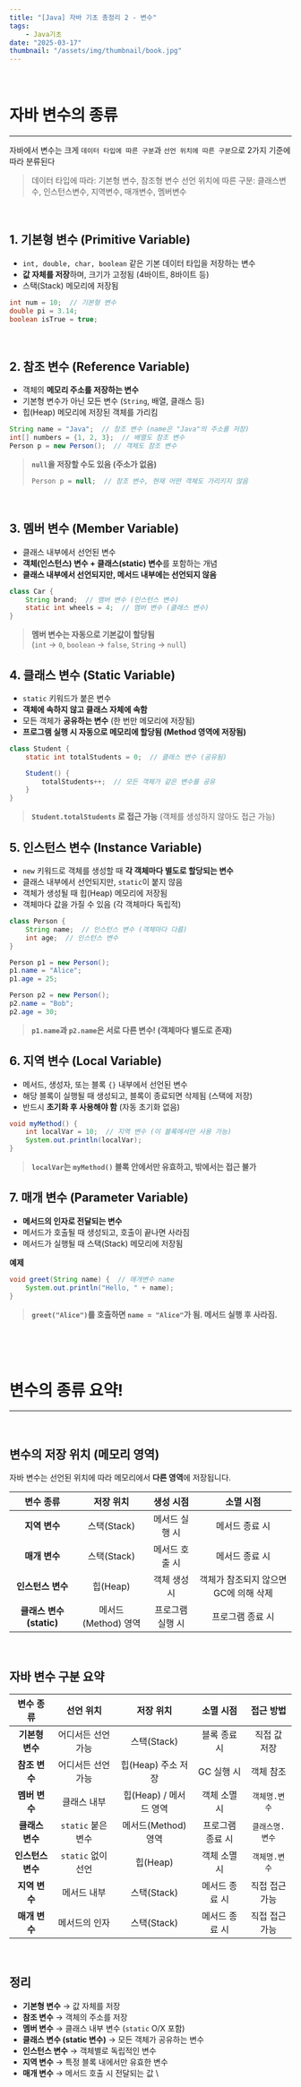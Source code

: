 ```yaml
---
title: "[Java] 자바 기초 총정리 2 - 변수"
tags:
    - Java기초
date: "2025-03-17"
thumbnail: "/assets/img/thumbnail/book.jpg"
---
```


<br>

# **자바 변수의 종류**
---

자바에서 변수는 크게 `데이터 타입에 따른 구분`과 `선언 위치에 따른 구분`으로 2가지 기준에 따라 분류된다

> 데이터 타입에 따라: 기본형 변수, 참조형 변수
선언 위치에 따른 구분: 클래스변수, 인스턴스변수, 지역변수, 매개변수, 멤버변수

<br>

## **1. 기본형 변수 (Primitive Variable)**
- `int, double, char, boolean` 같은 기본 데이터 타입을 저장하는 변수
- **값 자체를 저장**하며, 크기가 고정됨 (4바이트, 8바이트 등)
- 스택(Stack) 메모리에 저장됨

```java
int num = 10;  // 기본형 변수
double pi = 3.14;
boolean isTrue = true;
```

<br>

## **2. 참조 변수 (Reference Variable)**
- 객체의 **메모리 주소를 저장하는 변수**
- 기본형 변수가 아닌 모든 변수 (`String`, 배열, 클래스 등)
- 힙(Heap) 메모리에 저장된 객체를 가리킴

```java
String name = "Java";  // 참조 변수 (name은 "Java"의 주소를 저장)
int[] numbers = {1, 2, 3};  // 배열도 참조 변수
Person p = new Person();  // 객체도 참조 변수
```

> **`null`을 저장할 수도 있음 (주소가 없음)**  
> ```java
> Person p = null;  // 참조 변수, 현재 어떤 객체도 가리키지 않음
> ```

<br>

## **3. 멤버 변수 (Member Variable)**
- 클래스 내부에서 선언된 변수
- **객체(인스턴스) 변수 + 클래스(static) 변수**를 포함하는 개념
- **클래스 내부에서 선언되지만, 메서드 내부에는 선언되지 않음**

```java
class Car {
    String brand;  // 멤버 변수 (인스턴스 변수)
    static int wheels = 4;  // 멤버 변수 (클래스 변수)
}
```

> **멤버 변수는 자동으로 기본값이 할당됨**  
(`int` → `0`, `boolean` → `false`, `String` → `null`)


## **4. 클래스 변수 (Static Variable)**
- `static` 키워드가 붙은 변수
- **객체에 속하지 않고 클래스 자체에 속함**
- 모든 객체가 **공유하는 변수** (한 번만 메모리에 저장됨)
- **프로그램 실행 시 자동으로 메모리에 할당됨 (Method 영역에 저장됨)**

```java
class Student {
    static int totalStudents = 0;  // 클래스 변수 (공유됨)

    Student() {
        totalStudents++;  // 모든 객체가 같은 변수를 공유
    }
}
```

> **`Student.totalStudents` 로 접근 가능** (객체를 생성하지 않아도 접근 가능)

## **5. 인스턴스 변수 (Instance Variable)**
- `new` 키워드로 객체를 생성할 때 **각 객체마다 별도로 할당되는 변수**
- 클래스 내부에서 선언되지만, `static`이 붙지 않음
- 객체가 생성될 때 힙(Heap) 메모리에 저장됨
- 객체마다 값을 가질 수 있음 (각 객체마다 독립적)

```java
class Person {
    String name;  // 인스턴스 변수 (객체마다 다름)
    int age;  // 인스턴스 변수
}
```

```java
Person p1 = new Person();
p1.name = "Alice";
p1.age = 25;

Person p2 = new Person();
p2.name = "Bob";
p2.age = 30;
```

> **`p1.name`과 `p2.name`은 서로 다른 변수! (객체마다 별도로 존재)**

## **6. 지역 변수 (Local Variable)**
- 메서드, 생성자, 또는 블록 `{}` 내부에서 선언된 변수
- 해당 블록이 실행될 때 생성되고, 블록이 종료되면 삭제됨 (스택에 저장)
- 반드시 **초기화 후 사용해야 함** (자동 초기화 없음)

```java
void myMethod() {
    int localVar = 10;  // 지역 변수 (이 블록에서만 사용 가능)
    System.out.println(localVar);
}
```

> **`localVar`는 `myMethod()` 블록 안에서만 유효하고, 밖에서는 접근 불가**

## **7. 매개 변수 (Parameter Variable)**
- **메서드의 인자로 전달되는 변수**
- 메서드가 호출될 때 생성되고, 호출이 끝나면 사라짐
- 메서드가 실행될 때 스택(Stack) 메모리에 저장됨

**예제**
```java
void greet(String name) {  // 매개변수 name
    System.out.println("Hello, " + name);
}
```

> **`greet("Alice")`를 호출하면 `name = "Alice"`가 됨. 메서드 실행 후 사라짐.**

<br>
<br>
<br>

# 변수의 종류 요약!
---

<br>


## **변수의 저장 위치 (메모리 영역)**
자바 변수는 선언된 위치에 따라 메모리에서 **다른 영역**에 저장됩니다.

|변수 종류|저장 위치|생성 시점 | 소멸 시점 |
|:---:|:---:|:---:|:---:|
| **지역 변수** | 스택(Stack) | 메서드 실행 시 | 메서드 종료 시 |
| **매개 변수** | 스택(Stack) | 메서드 호출 시 | 메서드 종료 시 |
| **인스턴스 변수** | 힙(Heap) | 객체 생성 시 | 객체가 참조되지 않으면 GC에 의해 삭제 |
| **클래스 변수 (static)** | 메서드(Method) 영역 | 프로그램 실행 시 | 프로그램 종료 시 |

<br>

## **자바 변수 구분 요약**
| 변수 종류 | 선언 위치 | 저장 위치 | 소멸 시점 | 접근 방법 |
|:---:|:---:|:---:|:---:|:---:|
| **기본형 변수** | 어디서든 선언 가능 | 스택(Stack) | 블록 종료 시 | 직접 값 저장 |
| **참조 변수** | 어디서든 선언 가능 | 힙(Heap) 주소 저장 | GC 실행 시 | 객체 참조 |
| **멤버 변수** | 클래스 내부 | 힙(Heap) / 메서드 영역 | 객체 소멸 시 | `객체명.변수` |
| **클래스 변수** | `static` 붙은 변수 | 메서드(Method) 영역 | 프로그램 종료 시 | `클래스명.변수` |
| **인스턴스 변수** | `static` 없이 선언 | 힙(Heap) | 객체 소멸 시 | `객체명.변수` |
| **지역 변수** | 메서드 내부 | 스택(Stack) | 메서드 종료 시 | 직접 접근 가능 |
| **매개 변수** | 메서드의 인자 | 스택(Stack) | 메서드 종료 시 | 직접 접근 가능 |

<br>

## **정리**
- **기본형 변수** → 값 자체를 저장
- **참조 변수** → 객체의 주소를 저장
- **멤버 변수** → 클래스 내부 변수 (`static` O/X 포함)
- **클래스 변수 (static 변수)** → 모든 객체가 공유하는 변수
- **인스턴스 변수** → 객체별로 독립적인 변수
- **지역 변수** → 특정 블록 내에서만 유효한 변수
- **매개 변수** → 메서드 호출 시 전달되는 값
\
